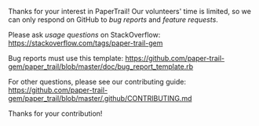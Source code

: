 Thanks for your interest in PaperTrail! Our volunteers' time is limited, so we
can only respond on GitHub to *bug reports* and *feature requests*.

Please ask *usage questions* on StackOverflow:
https://stackoverflow.com/tags/paper-trail-gem

Bug reports must use this template:
https://github.com/paper-trail-gem/paper_trail/blob/master/doc/bug_report_template.rb

For other questions, please see our contributing guide:
https://github.com/paper-trail-gem/paper_trail/blob/master/.github/CONTRIBUTING.md

Thanks for your contribution!
